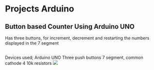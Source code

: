 # Projects Arduino
 
 ## Button based Counter Using Arduino UNO 

<p>Has three buttons, for increment, decrement and restarting the numbers displayed in the 7 segment</p>
<br>
Devices used;
<l1>Arduino UNO</l1>
<l2>Three push buttons</l2>
<l3>7 segment, common cathode<l3>
<l4>4 10k resistors</l4>

<image src="Button based.PNG">





